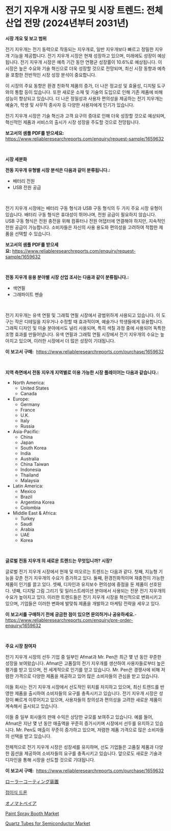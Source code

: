 <p><h1>전기 지우개 시장 규모 및 시장 트렌드: 전체 산업 전망 (2024년부터 2031년)</h1></p><p><strong>시장 개요 및 보고 범위</strong></p>
<p><p>전기 지우개는 전기 동력으로 작동되는 지우개로, 일반 지우개보다 빠르고 정밀한 지우개 기능을 제공합니다. 전기 지우개 시장은 현재 성장하고 있으며, 미래에도 성장이 예상됩니다. 전기 지우개 시장은 예측 기간 동안 연평균 성장률이 10.6%로 예상됩니다. 이 시장은 높은 수요와 기술 혁신으로 더욱 성장할 것으로 전망되며, 최신 시장 동향과 예측을 포함한 전반적인 시장 성장 분석이 중요합니다.</p><p>이 시장의 주요 동향은 환경 친화적 제품의 증가, 더 나은 정교성 및 효율성, 디지털 도구와의 통합 등이 있습니다. 또한 새로운 소재 및 기술의 도입으로 인해 기존 제품에 비해 성능이 향상되고 있습니다. 더 나은 정밀성과 사용자 편의성을 제공하는 전기 지우개는 예술가, 학생 및 사무직 종사자 등 다양한 사용자에게 인기가 있습니다.</p><p>전기 지우개 시장은 기술 혁신과 고객 요구의 증대로 인해 더욱 성장할 것으로 예상되며, 혁신적인 제품과 서비스의 출시가 시장 성장을 주도할 것으로 전망됩니다.</p></p>
<p><strong>보고서의 샘플 PDF를 받으세요:</strong> <a href="https://www.reliableresearchreports.com/enquiry/request-sample/1659632">https://www.reliableresearchreports.com/enquiry/request-sample/1659632</a></p>
<p>&nbsp;</p>
<p><strong>시장 세분화</strong></p>
<p><strong>전동 지우개 유형별 시장 분석은 다음과 같이 분류됩니다.:</strong></p>
<p><ul><li>배터리 전원</li><li>USB 전원 공급</li></ul></p>
<p>&nbsp;</p>
<p><p>전기 지우개 시장에는 배터리 구동 형식과 USB 구동 형식의 두 가지 주요 시장 유형이 있습니다. 배터리 구동 형식은 휴대성이 뛰어나며, 전원 공급이 필요하지 않습니다. USB 구동 형식은 전원 충전을 위해 컴퓨터나 전원 어댑터에 연결해야 하지만, 지속적인 전원 공급이 가능합니다. 소비자들은 자신의 사용 용도와 편의성을 고려하여 적합한 제품을 선택할 수 있습니다.</p></p>
<p><strong>보고서의 샘플 PDF를 받으세요:</strong>&nbsp;<a href="https://www.reliableresearchreports.com/enquiry/request-sample/1659632">https://www.reliableresearchreports.com/enquiry/request-sample/1659632</a></p>
<p>&nbsp;</p>
<p><strong> 전동 지우개 응용 분야별 시장 산업 조사는 다음과 같이 분류됩니다.:</strong></p>
<p><ul><li>색연필</li><li>그래파이트 펜슬</li></ul></p>
<p>&nbsp;</p>
<p><p>전기 지우개는 유색 연필 및 그래핔 연필 시장에서 광범위하게 사용되고 있습니다. 이 도구는 작은 디테일을 지우거나 수정할 때 효과적이며, 예술가나 학생들에게 유용합니다. 그래픽 디자인 및 미술 분야에서도 널리 사용되며, 특히 색칠 과정 중에 사용되어 독특한 조명 효과를 만들어냅니다. 유색 연필과 그래핔 연필 시장에서 전기 지우개의 수요는 높아지고 있으며, 이러한 시장에서 더 많은 성장이 기대됩니다.</p></p>
<p><strong>이 보고서 구매:</strong>&nbsp; <a href="https://www.reliableresearchreports.com/purchase/1659632">https://www.reliableresearchreports.com/purchase/1659632</a></p>
<p>&nbsp;</p>
<p><strong>지역 측면에서 전동 지우개 지역별로 이용 가능한 시장 플레이어는 다음과 같습니다.:</strong></p>
<p><ul>
    <li>
        North America:
        <ul>
            <li>United States</li>
            <li>Canada</li>
        </ul>
    </li>
    <li>
        Europe:
        <ul>
            <li>Germany</li>
            <li>France</li>
            <li>U.K.</li>
            <li>Italy</li>
            <li>Russia</li>
        </ul>
    </li>
    <li>
        Asia-Pacific:
        <ul>
            <li>China</li>
            <li>Japan</li>
            <li>South Korea</li>
            <li>India</li>
            <li>Australia</li>
            <li>China Taiwan</li>
            <li>Indonesia</li>
            <li>Thailand</li>
            <li>Malaysia</li>
        </ul>
    </li>
    <li>
        Latin America:
        <ul>
            <li>Mexico</li>
            <li>Brazil</li>
            <li>Argentina Korea</li>
            <li>Colombia</li>
        </ul>
    </li>
    <li>
        Middle East & Africa:
        <ul>
            <li>Turkey</li>
            <li>Saudi</li>
            <li>Arabia</li>
            <li>UAE</li>
            <li>Korea</li>
        </ul>
    </li>
    </ul></p>
<p>&nbsp;</p>
<p><strong>글로벌 전동 지우개 의 새로운 트렌드는 무엇입니까? 시장?</strong></p>
<p><p>글로벌 전기 지우개 시장에서 현재 및 떠오르는 트렌드는 다음과 같다. 첫째, 지능형 기능을 갖춘 전기 지우개의 수요가 증가하고 있다. 둘째, 환경친화적이며 재충전이 가능한 제품이 인기를 끌고 있다. 셋째, 디자인과 유지보수 편의성에 중점을 둔 제품이 선호된다. 넷째, 디지털 그림 그리기 및 일러스트레이션 분야에서 사용되는 전문 전기 지우개의 수요가 높아지고 있다. 이러한 트렌드들은 전기 지우개 시장을 혁신적으로 변화시키고 있으며, 기업들은 이러한 변화에 발맞춰 제품을 개발하고 마케팅 전략을 세우고 있다.</p></p>
<p><strong>이 보고서를 구매하기 전에 궁금한 점이 있으면 문의하거나 공유하세요.</strong>- <a href="https://www.reliableresearchreports.com/enquiry/pre-order-enquiry/1659632">https://www.reliableresearchreports.com/enquiry/pre-order-enquiry/1659632</a></p>
<p>&nbsp;</p>
<p><strong>주요 시장 참여자</strong></p>
<p><p>전기 지우개 시장의 선두 기업 중 일부인 Afmat과 Mr. Pen은 최근 몇 년 동안 꾸준한 성장을 보여왔습니다. Afmat은 고품질의 전기 지우개를 생산하여 사용자들로부터 높은 평가를 받고 있으며, 전 세계적으로 인기를 얻고 있습니다. Mr. Pen은 경쟁사에 비해 저렴한 가격으로 다양한 제품을 제공하고 있어 많은 소비자들의 관심을 받고 있습니다. </p><p>이들 회사는 전기 지우개 시장에서 선도적인 위치를 차지하고 있으며, 최신 트렌드를 반영한 제품을 출시하여 소비자들의 요구를 충족시키고 있습니다. 전기 지우개 시장은 성장이 빠르게 이루어지고 있으며, 사용자들의 창의성과 편의성을 고려한 새로운 제품이 계속해서 출시되고 있습니다.</p><p>이들 중 일부 회사들의 판매 수익은 상당한 규모를 보여주고 있습니다. 예를 들어, Afmat은 지난 몇 년 동안 매출액을 꾸준히 증가시키며 시장에서 선두를 유지하고 있습니다. Mr. Pen도 매출이 꾸준히 증가하고 있으며, 저렴한 제품 가격으로 많은 소비자들의 선택을 받고 있습니다.</p><p>전체적으로 전기 지우개 시장은 성장세를 유지하며, 선도 기업들은 고품질 제품과 다양한 옵션을 제공하여 소비자들의 요구를 충족시키고 있습니다. 앞으로도 새로운 기술과 디자인을 통해 시장을 선도할 것으로 기대됩니다.</p></p>
<p><strong>이 보고서 구매:</strong>&nbsp;&nbsp;<a href="https://www.reliableresearchreports.com/purchase/1659632">https://www.reliableresearchreports.com/purchase/1659632</a></p>
<p><p><a href="https://github.com/joaejkdzgyljvo6/Market-Research-Report-List-1/blob/main/155301413785.md">ローラーコーティング装置</a></p><p><a href="https://github.com/royErdmtyan906778/Market-Research-Report-List-1/blob/main/989806812738.md">접이식 드론</a></p><p><a href="https://github.com/NashBeahan2023/Market-Research-Report-List-1/blob/main/312093713786.md">オノマトペイア</a></p><p><a href="https://issuu.com/reportprime-2/docs/paint-spray-booth-market-size-2030.pptx">Paint Spray Booth Market</a></p><p><a href="https://github.com/johnbach50/Market-Research-Report-List-2/blob/main/quartz-tubes-for-semiconductor-market.md">Quartz Tubes for Semiconductor Market</a></p></p>
